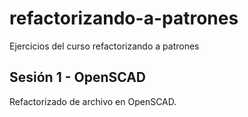 # refactorizando-a-patrones
Ejercicios del curso refactorizando a patrones

## Sesión 1 - OpenSCAD
Refactorizado de archivo en OpenSCAD.

